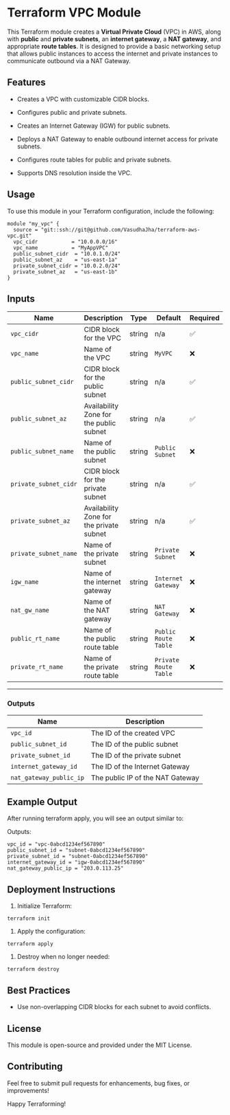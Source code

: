 # Terraform VPC Module

This Terraform module creates a **Virtual Private Cloud** (VPC) in AWS, along with **public** and **private subnets**, an **internet gateway**, a **NAT gateway**, and appropriate **route tables**. It is designed to provide a basic networking setup that allows public instances to access the internet and private instances to communicate outbound via a NAT Gateway.

## Features

- Creates a VPC with customizable CIDR blocks.

- Configures public and private subnets.

- Creates an Internet Gateway (IGW) for public subnets.

- Deploys a NAT Gateway to enable outbound internet access for private subnets.

- Configures route tables for public and private subnets.

- Supports DNS resolution inside the VPC.

## Usage

To use this module in your Terraform configuration, include the following:

```HCL
module "my_vpc" {
  source = "git::ssh://git@github.com/VasudhaJha/terraform-aws-vpc.git"
  vpc_cidr           = "10.0.0.0/16"
  vpc_name           = "MyAppVPC"
  public_subnet_cidr  = "10.0.1.0/24"
  public_subnet_az    = "us-east-1a"
  private_subnet_cidr = "10.0.2.0/24"
  private_subnet_az   = "us-east-1b"
}
```

## **Inputs**

| Name                 | Description                                      | Type   | Default | Required |
|----------------------|------------------------------------------------|--------|---------|----------|
| `vpc_cidr`          | CIDR block for the VPC                         | string | n/a     | ✅  |
| `vpc_name`          | Name of the VPC                                | string | `MyVPC` | ❌  |
| `public_subnet_cidr` | CIDR block for the public subnet               | string | n/a     | ✅  |
| `public_subnet_az`   | Availability Zone for the public subnet        | string | n/a     | ✅  |
| `public_subnet_name`   | Name of the public subnet        | string | `Public Subnet`     | ❌  |
| `private_subnet_cidr`| CIDR block for the private subnet              | string | n/a     | ✅  |
| `private_subnet_az`  | Availability Zone for the private subnet       | string | n/a     | ✅  |
| `private_subnet_name`   | Name of the private subnet        | string | `Private Subnet`     | ❌  |
| `igw_name`   | Name of the internet gateway        | string | `Internet Gateway`     | ❌  |
| `nat_gw_name`   | Name of the NAT gateway        | string | `NAT Gateway`     | ❌  |
| `public_rt_name`   | Name of the public route table        | string | `Public Route Table`     | ❌  |
| `private_rt_name`   | Name of the private route table        | string | `Private Route Table`     | ❌  |

---

### **Outputs**

| Name                   | Description                          |
|------------------------|----------------------------------|
| `vpc_id`              | The ID of the created VPC        |
| `public_subnet_id`    | The ID of the public subnet      |
| `private_subnet_id`   | The ID of the private subnet     |
| `internet_gateway_id` | The ID of the Internet Gateway  |
| `nat_gateway_public_ip` | The public IP of the NAT Gateway |

## Example Output

After running terraform apply, you will see an output similar to:

Outputs:

```text
vpc_id = "vpc-0abcd1234ef567890"
public_subnet_id = "subnet-0abcd1234ef567890"
private_subnet_id = "subnet-0abcd1234ef567890"
internet_gateway_id = "igw-0abcd1234ef567890"
nat_gateway_public_ip = "203.0.113.25"
```

## Deployment Instructions

1. Initialize Terraform:

```HCL
terraform init
```

1. Apply the configuration:

```HCL
terraform apply
```

1. Destroy when no longer needed:

```HCL
terraform destroy
```

## Best Practices

- Use non-overlapping CIDR blocks for each subnet to avoid conflicts.

## License

This module is open-source and provided under the MIT License.

## Contributing

Feel free to submit pull requests for enhancements, bug fixes, or improvements!

Happy Terraforming!
